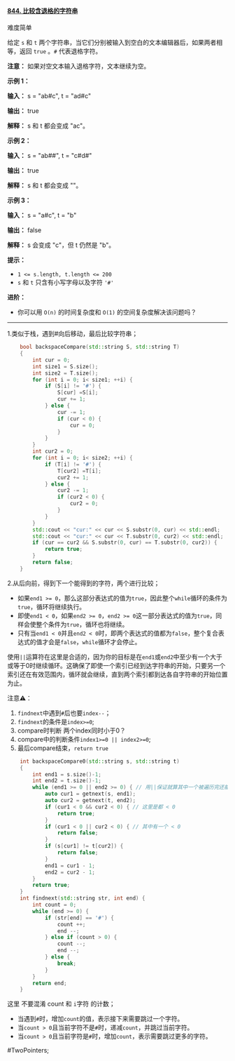 #### [844. 比较含退格的字符串](https://leetcode.cn/problems/backspace-string-compare/)

难度简单

给定 `s` 和 `t` 两个字符串，当它们分别被输入到空白的文本编辑器后，如果两者相等，返回 `true` 。`#` 代表退格字符。

**注意：** 如果对空文本输入退格字符，文本继续为空。

**示例 1：**

**输入：** s = "ab#c", t = "ad#c"

**输出：** true

**解释：** s 和 t 都会变成 "ac"。

**示例 2：**

**输入：** s = "ab##", t = "c#d#"

**输出：** true

**解释：** s 和 t 都会变成 ""。

**示例 3：**

**输入：** s = "a#c", t = "b"

**输出：** false

**解释：** s 会变成 "c"，但 t 仍然是 "b"。

**提示：**

-   `1 <= s.length, t.length <= 200`
-   `s` 和 `t` 只含有小写字母以及字符 `'#'`

**进阶：**

-   你可以用 `O(n)` 的时间复杂度和 `O(1)` 的空间复杂度解决该问题吗？
---- ----
1.类似于栈，遇到#向后移动，最后比较字符串；
```cpp //传统方法
    bool backspaceCompare(std::string S, std::string T)
    {
        int cur = 0;
        int size1 = S.size();
        int size2 = T.size();
        for (int i = 0; i< size1; ++i) {
            if (S[i] != '#') {
                S[cur] =S[i];
                cur += 1;
            } else {
                cur -= 1;
                if (cur < 0) {
                    cur = 0;
                }
            }
        }
        int cur2 = 0;
        for (int i = 0; i< size2; ++i) {
            if (T[i] != '#') {
                T[cur2] =T[i];
                cur2 += 1;
            } else {
                cur2 -= 1;
                if (cur2 < 0) {
                    cur2 = 0;
                }
            }
        }
        std::cout << "cur:" << cur << S.substr(0, cur) << std::endl;
        std::cout << "cur:" << cur << T.substr(0, cur2) << std::endl;
        if (cur == cur2 && S.substr(0, cur) == T.substr(0, cur2)) {
            return true;
        }
        return false;
    }
```

2.从后向前，得到下一个能得到的字符，两个进行比较；

- 如果`end1 >= 0`，那么这部分表达式的值为`true`，因此整个`while`循环的条件为`true`，循环将继续执行。
- 即使`end1 < 0`，如果`end2 >= 0`，`end2 >= 0`这一部分表达式的值为`true`，同样会使整个条件为`true`，循环也将继续。
- 只有当`end1 < 0`并且`end2 < 0`时，即两个表达式的值都为`false`，整个复合表达式的值才会是`false`，`while`循环才会停止。

使用`||`运算符在这里是合适的，因为你的目标是在`end1`或`end2`中至少有一个大于或等于0时继续循环。这确保了即使一个索引已经到达字符串的开始，只要另一个索引还在有效范围内，循环就会继续，直到两个索引都到达各自字符串的开始位置为止。

注意⚠️：
1. `findnext`中遇到`#`后也要`index--`；
2. `findnext`的条件是`index>=0`;
3. compare时判断 两个index同时小于0？
4. compare中的判断条件`index1>=0 || index2>=0`;
5. 最后compare结束，`return true`
```cpp
    int backspaceCompare0(std::string s, std::string t)
    {
        int end1 = s.size()-1;
        int end2 = t.size()-1;
        while (end1 >= 0 || end2 >= 0) { // 用||保证就算其中一个被遍历完还能继续
            auto cur1 = getnext(s, end1);
            auto cur2 = getnext(t, end2);
            if (cur1 < 0 && cur2 < 0) { // 这里是都 < 0
                return true;
            }
            if (cur1 < 0 || cur2 < 0) { // 其中有一个 < 0
                return false;
            }
            if (s[cur1] != t[cur2]) {
                return false;
            }
            end1 = cur1 - 1;
            end2 = cur2 - 1;
        }
        return true;
    }
    int findnext(std::string str, int end) {
        int count = 0;
        while (end >= 0) {
            if (str[end] == '#') {
                count ++;
                end --;
            } else if (count > 0) {
                count --;
                end --;
            } else {
                break;
            }
        }
        return end;
    }
```
这里 不要混淆 count 和 `i`字符 的计数；
- 当遇到`#`时，增加`count`的值，表示接下来需要跳过一个字符。
- 当`count > 0`且当前字符不是`#`时，递减`count`，并跳过当前字符。
- 当`count > 0`且当前字符是`#`时，增加`count`，表示需要跳过更多的字符。

#TwoPointers;
